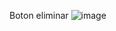 Boton eliminar
![image](https://github.com/Pollol30/Med-y-Mod-CamisasBD/assets/172682239/21f0fab1-2ec2-4683-a3e8-ac1293282bd8)
